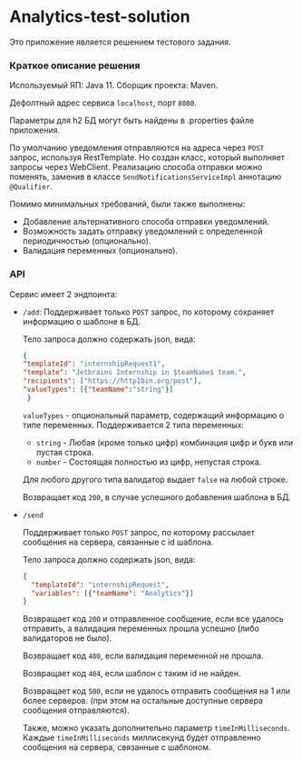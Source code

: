 # Analytics-test-solution
Это приложение является решением тестового задания.
### Краткое описание решения
Используемый ЯП: Java 11.
Сборщик проекта: Maven.

Дефолтный адрес сервиса `localhost`, порт `8080`.

Параметры для h2 БД могут быть найдены в .properties файле приложения.

По умолчанию уведомления отправляются на адреса через `POST` запрос, используя RestTemplate.
Но создан класс, который выполняет запросы через WebClient. Реализацию способа отправки можно
поменять, заменив в классе `SendNotificationsServiceImpl` аннотацию `@Qualifier`.

Помимо минимальных требований, были также выполнены:
* Добавление альтернативного способа отправки уведомлений.
* Возможность задать отправку уведомлений с определенной периодичностью (опционально).
* Валидация переменных (опционально).
### API
Сервис имеет 2 эндпоинта:
* `/add`:
    Поддерживает только `POST` запрос, по которому сохраняет информацию о шаблоне в БД.
  
    Тело запроса должно содержать json, вида:
  ```json 
  {
  "templateId": "internshipRequest1",
  "template": "Jetbrains Internship in $teamName$ team.",
  "recipients": ["https://http1bin.org/post"],
  "valueTypes": [{"teamName":"string"}]
   }
  ```
  `valueTypes` - опциональный параметр, содержащий информацию о типе переменных.
Поддерживается 2 типа переменных:
  * `string` -
  Любая (кроме только цифр) комбинация цифр и букв или пустая строка.
  * `number` - Состоящая полностью из цифр, непустая строка. 
    
   Для любого другого типа валидатор выдает `false` на любой строке.
    
    Возвращает код `200`, в случае успешного добавления шаблона в БД.

* `/send`
    
    Поддерживает только `POST` запрос, по которому рассылает сообщения на сервера, связанные
    с id шаблона.
    
    Тело запроса должно содержать json, вида:
  ```json 
  {
    "templateId": "internshipRequest",
    "variables": [{"teamName": "Analytics"}]
  }
  ```

    Возвращает код `200` и отправленное сообщение, если все удалось отправить, а валидация
переменных прошла успешно (либо валидаторов не было).
  
    Возвращает код `400`, если валидация переменной не прошла.

    Возвращает код `404`, если шаблон с таким id не найден.
    
    Возвращает код `500`, если не удалось отправить сообщения на 1 или более серверов.
  (при этом на остальные доступные сервера сообщения отправляются).

  Также, можно указать дополнительно параметр `timeInMilliseconds`. Каждые `timeInMilliseconds` миллисекунд будет отправленно сообщения на сервера,
  связанные с шаблоном.
  
  
    

